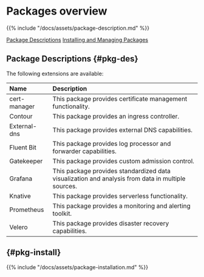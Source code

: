 # Packages overview

{{% include "/docs/assets/package-description.md" %}}

[Package Descriptions](#pkg-des)
[Installing and Managing Packages](#pkg-install)

## Package Descriptions {#pkg-des}

The following extensions are available: 

|Name|Description| 
|:------------------------ |:--- |
|cert-manager |This package provides certificate management functionality.|
|Contour|This package provides an ingress controller. |
|External-dns |This package provides external DNS capabilities.|
|Fluent Bit|This package provides log processor and forwarder capabilities.|
|Gatekeeper|This package provides custom admission control.|
|Grafana|This package provides standardized data visualization and analysis from data in multiple sources.|
|Knative|This package provides serverless functionality.|
|Prometheus|This package provides a monitoring and alerting toolkit.|
|Velero|This package provides disaster recovery capabilities.|

## {#pkg-install}
{{% include "/docs/assets/package-installation.md" %}}
